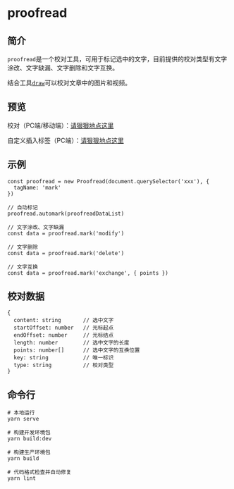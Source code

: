 # proofread

## 简介
`proofread`是一个校对工具，可用于标记选中的文字，目前提供的校对类型有文字涂改、文字缺漏、文字删除和文字互换。

结合工具[`draw`](https://github.com/luobin01/draw)可以校对文章中的图片和视频。

## 预览

校对（PC端/移动端）：[请狠狠地点这里](https://luobin01.github.io/proofread/examples/umd/)

自定义插入标签（PC端）：[请狠狠地点这里](https://luobin01.github.io/proofread/examples/customize/)

## 示例

````
const proofread = new Proofread(document.querySelector('xxx'), {
  tagName: 'mark'
})

// 自动标记
proofread.automark(proofreadDataList)

// 文字涂改、文字缺漏
const data = proofread.mark('modify')

// 文字删除
const data = proofread.mark('delete')

// 文字互换
const data = proofread.mark('exchange', { points })
````

## 校对数据

````
{
  content: string       // 选中文字
  startOffset: number   // 光标起点
  endOffset: number     // 光标结点
  length: number        // 选中文字的长度
  points: number[]      // 选中文字的互换位置
  key: string           // 唯一标识
  type: string          // 校对类型
}
````

## 命令行

````
# 本地运行
yarn serve

# 构建开发环境包
yarn build:dev

# 构建生产环境包
yarn build

# 代码格式检查并自动修复
yarn lint
````
